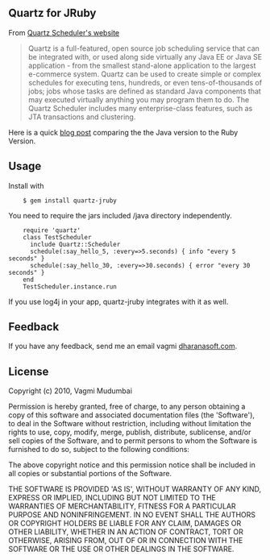 ## Quartz for JRuby

From [Quartz Scheduler's website](http://www.quartz-scheduler.org/)

> Quartz is a full-featured, open source job scheduling service that can be integrated with, or used along side virtually any Java EE or Java SE application - from the smallest stand-alone application to the largest e-commerce system. Quartz can be used to create simple or complex schedules for executing tens, hundreds, or even tens-of-thousands of jobs; jobs whose tasks are defined as standard Java components that may executed virtually anything you may program them to do. The Quartz Scheduler includes many enterprise-class features, such as JTA transactions and clustering.

Here is a quick [blog post](http://blog.dharanasoft.com/2010/12/03/scheduling-jobs-with-jruby/) comparing the the Java version to the Ruby Version.

## Usage

Install with

        $ gem install quartz-jruby

You need to require the jars included /java directory independently.

        require 'quartz'
        class TestScheduler
          include Quartz::Scheduler
          schedule(:say_hello_5, :every=>5.seconds) { info "every 5 seconds" }
          schedule(:say_hello_30, :every=>30.seconds) { error "every 30 seconds" }
        end
        TestScheduler.instance.run

If you use log4j in your app, quartz-jruby integrates with it as well.

## Feedback

If you have any feedback, send me an email vagmi <at> [dharanasoft.com](http://www.dharanasoft.com).

## License

Copyright (c) 2010, Vagmi Mudumbai

Permission is hereby granted, free of charge, to any person obtaining
a copy of this software and associated documentation files (the
'Software'), to deal in the Software without restriction, including
without limitation the rights to use, copy, modify, merge, publish,
distribute, sublicense, and/or sell copies of the Software, and to
permit persons to whom the Software is furnished to do so, subject to
the following conditions:

The above copyright notice and this permission notice shall be
included in all copies or substantial portions of the Software.

THE SOFTWARE IS PROVIDED 'AS IS', WITHOUT WARRANTY OF ANY KIND,
EXPRESS OR IMPLIED, INCLUDING BUT NOT LIMITED TO THE WARRANTIES OF
MERCHANTABILITY, FITNESS FOR A PARTICULAR PURPOSE AND NONINFRINGEMENT.
IN NO EVENT SHALL THE AUTHORS OR COPYRIGHT HOLDERS BE LIABLE FOR ANY
CLAIM, DAMAGES OR OTHER LIABILITY, WHETHER IN AN ACTION OF CONTRACT,
TORT OR OTHERWISE, ARISING FROM, OUT OF OR IN CONNECTION WITH THE
SOFTWARE OR THE USE OR OTHER DEALINGS IN THE SOFTWARE.
